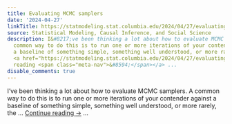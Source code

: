 ```yaml
---
title: Evaluating MCMC samplers
date: '2024-04-27'
linkTitle: https://statmodeling.stat.columbia.edu/2024/04/27/evaluating-mcmc-samplers/
source: Statistical Modeling, Causal Inference, and Social Science
description: I&#8217;ve been thinking a lot about how to evaluate MCMC samplers. A
  common way to do this is to run one or more iterations of your contender against
  a baseline of something simple, something well understood, or more rarely, the &#8230;
  <a href="https://statmodeling.stat.columbia.edu/2024/04/27/evaluating-mcmc-samplers/">Continue
  reading <span class="meta-nav">&#8594;</span></a> ...
disable_comments: true
---
```

I&#8217;ve been thinking a lot about how to evaluate MCMC samplers. A common way to do this is to run one or more iterations of your contender against a baseline of something simple, something well understood, or more rarely, the &#8230; <a href="https://statmodeling.stat.columbia.edu/2024/04/27/evaluating-mcmc-samplers/">Continue reading <span class="meta-nav">&#8594;</span></a> ...